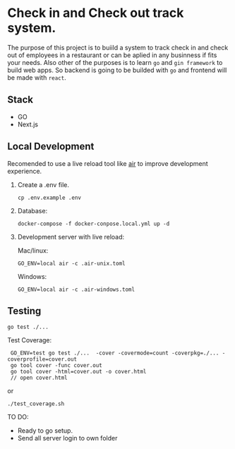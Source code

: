 # Check in and Check out track system.

The purpose of this project is to buiild a system to track check in and check out of employees in a restaurant or can be aplied in any businness if fits your needs. Also other of the purposes is to learn `go` and `gin framework` to build web apps. So backend is going to be builded with `go` and frontend will be made with `react`.

## Stack

- GO
- Next.js

## Local Development

Recomended to use a live reload tool like [air](https://github.com/cosmtrek/air) to improve development experience.

1. Create a .env file.
   ```
   cp .env.example .env
   ```
2. Database:
   ```
   docker-compose -f docker-conpose.local.yml up -d
   ```
3. Development server with live reload:

   Mac/linux:

   ```
   GO_ENV=local air -c .air-unix.toml
   ```

   Windows:

   ```
   GO_ENV=local air -c .air-windows.toml
   ```

## Testing

```
go test ./...
```

Test Coverage:

```
 GO_ENV=test go test ./...  -cover -covermode=count -coverpkg=./... -coverprofile=cover.out
 go tool cover -func cover.out
 go tool cover -html=cover.out -o cover.html
 // open cover.html
```
or 

```
./test_coverage.sh
``` 

TO DO:

- Ready to go setup.
- Send all server login to own folder

